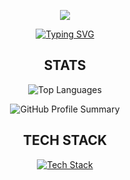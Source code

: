 <p align="center">
  <img src="https://capsule-render.vercel.app/api?type=waving&color=gradient&height=300&section=header&text=Welcome%20to%20xS2RT%27s%20Profile!&fontSize=50&fontAlign=50&fontAlignY=40&desc=Software%20Developer%20%7C%20Python%20Developer%20%7C%20Cybersecurity%20Enthusiast&descAlign=50&descSize=20&animation=twinkling">
</p>

<p align="center">
  <a href="https://git.io/typing-svg">
    <img src="https://readme-typing-svg.demolab.com/?font=Orbitron&pause=1000&width=435&lines=Welcome+to+my+GitHub+Profile!;Software+Developer;Python+Developer;Cybersecurity+Enthusiast" alt="Typing SVG" />
  </a>
</p>


<h2 align="center">STATS</h2>

<p align="center">
  <img src="https://github-readme-stats.vercel.app/api/top-langs/?username=xS2RT&layout=compact&theme=ayu-mirage&hide_progress=true" alt="Top Languages"> 
</p>

<p align="center">
  <img src="https://github-profile-summary-cards.vercel.app/api/cards/profile-details?username=xS2RT&theme=github_dark&show_icons=true&bg_color=0111111" alt="GitHub Profile Summary"> 
</p>

<h2 align="center">TECH STACK</h2>

<p align="center">
  <a href="https://github-readme-tech-stack.vercel.app">
    <img src="https://github-readme-tech-stack.vercel.app/api/cards?title=LANGUAGES&align=center&titleAlign=center&fontSize=20&lineHeight=10&lineCount=2&theme=ayu&width=450&bg=%25230B0E14&titleColor=%231c9eff&line1=Python%2Cpython%2Cauto%3BJava%2Cjava%2Cauto%3BPHP%2Cphp%2Cauto%3BSwift%2Cswift%2Cauto%3B&line2=TypeScript%2Ctypescript%2Cauto%3BJavaScript%2Cjavascript%2Cauto%3BHTML%2Chtml%2Cauto%3BCSS%2Ccss%2Cauto%3B" alt="Tech Stack" />
  </a>
</p>
